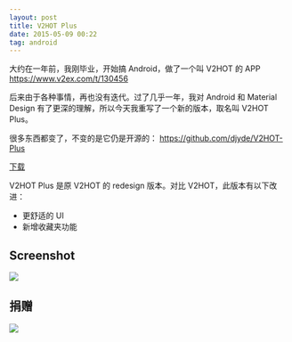 ```yaml
---
layout: post
title: V2HOT Plus
date: 2015-05-09 00:22
tag: android
---
```


大约在一年前，我刚毕业，开始搞 Android，做了一个叫 V2HOT 的 APP https://www.v2ex.com/t/130456

后来由于各种事情，再也没有迭代。过了几乎一年，我对 Android 和 Material Design 有了更深的理解，所以今天我重写了一个新的版本，取名叫 V2HOT Plus。

很多东西都变了，不变的是它仍是开源的： https://github.com/djyde/V2HOT-Plus

[下载](https://fir.im/v2hot)

V2HOT Plus 是原 V2HOT 的 redesign 版本。对比 V2HOT，此版本有以下改进：

* 更舒适的 UI 
* 新增收藏夹功能

## Screenshot

![](http://ww2.sinaimg.cn/large/62580dd9gw1erx525z9tgj21kw0pcn6x.jpg)

## 捐赠

![](https://tfsimg.alipay.com/images/mobilecodec/T1omJfXd0bXXXXXXXX)